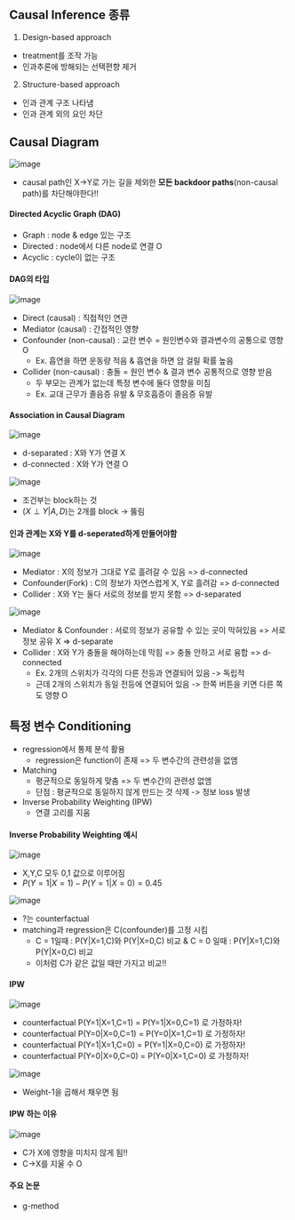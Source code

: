 ## Causal Inference 종류
1. Design-based approach
* treatment를 조작 가능
* 인과추론에 방해되는 선택편향 제거
  
2. Structure-based approach
* 인과 관계 구조 나타냄
* 인과 관계 외의 요인 차단

## Causal Diagram

![image](https://github.com/hkyoo52/Causal-Inference/assets/63588046/8d9d1e47-d55d-46bc-a21e-59df532d4742)

* causal path인 X->Y로 가는 길을 제외한 **모든 backdoor paths**(non-causal path)를 차단해야한다!!
  
#### Directed Acyclic Graph (DAG)
* Graph : node & edge 있는 구조
* Directed : node에서 다른 node로 연결 O
* Acyclic : cycle이 없는 구조

#### DAG의 타입

![image](https://github.com/hkyoo52/Causal-Inference/assets/63588046/e244bee5-043a-4f8f-bac3-5305fef14ce6)

* Direct (causal) : 직접적인 연관
* Mediator (causal) : 간접적인 영향
* Confounder (non-causal) : 교란 변수 = 원인변수와 결과변수의 공통으로 영향 O
  * Ex. 흡연을 하면 운동량 적음 & 흡연을 하면 암 걸릴 확률 높음
* Collider (non-causal) : 충돌 = 원인 변수 & 결과 변수 공통적으로 영향 받음
  * 두 부모는 관계가 없는데 특정 변수에 둘다 영향을 미침
  * Ex. 교대 근무가 졸음증 유발 & 무호흡증이 졸음증 유발

#### Association in Causal Diagram

![image](https://github.com/hkyoo52/Causal-Inference/assets/63588046/16784526-2647-4236-9e00-315fc7b9dc11)

* d-separated : X와 Y가 연결 X
* d-connected : X와 Y가 연결 O


![image](https://github.com/hkyoo52/Causal-Inference/assets/63588046/dcc19cb4-8c19-41ea-9d3b-1287d1c0aac8)

* 조건부는 block하는 것
* $(X \perp Y|A,D)$는 2개를 block -> 뚫림

#### 인과 관계는 X와 Y를 d-seperated하게 만들어야함

![image](https://github.com/hkyoo52/Causal-Inference/assets/63588046/824080cd-7388-438c-9fc5-2eff22dcbd15)

* Mediator : X의 정보가 그대로 Y로 흘려갈 수 있음 => d-connected
* Confounder(Fork) : C의 정보가 자연스럽게 X, Y로 흘려감 => d-connected
* Collider : X와 Y는 둘다 서로의 정보를 받지 못함 => d-separated

![image](https://github.com/hkyoo52/Causal-Inference/assets/63588046/1f9d4cea-a3c4-45c4-8b44-42dca05aed6d)

* Mediator & Confounder : 서로의 정보가 공유할 수 있는 곳이 막혀있음 => 서로 정보 공유 X => d-separate
* Collider : X와 Y가 충돌을 해야하는데 막힘 => 충돌 안하고 서로 융합 => d-connected
  * Ex. 2개의 스위치가 각각의 다른 전등과 연결되어 있음 -> 독립적
  * 근데 2개의 스위치가 동일 전등에 연결되어 있음 -> 한쪽 버튼을 키면 다른 쪽도 영향 O


## 특정 변수 Conditioning
* regression에서 통제 분석 활용
  * regression은 function이 존재 => 두 변수간의 관련성을 없앰
* Matching
  * 평균적으로 동일하게 맞춤 => 두 변수간의 관련성 없앰
  * 단점 : 평균적으로 동일하지 않게 만드는 것 삭제 -> 정보 loss 발생
* Inverse Probability Weighting (IPW)
  * 연결 고리를 지움
#### Inverse Probability Weighting 예시

![image](https://github.com/hkyoo52/Causal-Inference/assets/63588046/ac001bf1-c4df-4a5b-9dea-69e1b497a5d0)

* X,Y,C 모두 0,1 값으로 이루어짐
* $P(Y=1|X=1)-P(Y=1|X=0) = 0.45$

![image](https://github.com/hkyoo52/Causal-Inference/assets/63588046/a857036c-b531-47e5-b0b1-11fff17158ed)

* ?는 counterfactual
* matching과 regression은 C(confounder)를 고정 시킴
  * C = 1일때 : P(Y|X=1,C)와 P(Y|X=0,C) 비교 & C = 0 일때 : P(Y|X=1,C)와 P(Y|X=0,C) 비교
  * 이처럼 C가 같은 값일 때만 가지고 비교!!
#### IPW

![image](https://github.com/hkyoo52/Causal-Inference/assets/63588046/a034c2b4-a568-4d5d-92cb-8d10d872a978)

* counterfactual P(Y=1|X=1,C=1) = P(Y=1|X=0,C=1) 로 가정하자!
* counterfactual P(Y=0|X=0,C=1) = P(Y=0|X=1,C=1) 로 가정하자!
* counterfactual P(Y=1|X=1,C=0) = P(Y=1|X=0,C=0) 로 가정하자!
* counterfactual P(Y=0|X=0,C=0) = P(Y=0|X=1,C=0) 로 가정하자!

![image](https://github.com/hkyoo52/Causal-Inference/assets/63588046/44cd2e32-69a2-46cf-aaf9-18fc882de189)

* Weight-1을 곱해서 채우면 됨

#### IPW 하는 이유

![image](https://github.com/hkyoo52/Causal-Inference/assets/63588046/fc9b76c8-0231-440a-9055-1e8c1d396f80)

* C가 X에 영향을 미치지 않게 됨!!
* C->X를 지울 수 O

#### 주요 논문
* g-method
